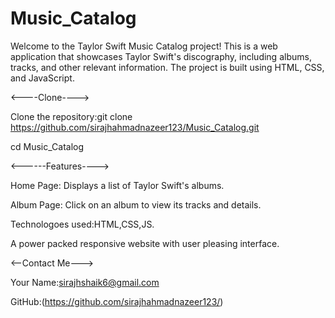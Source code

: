 # Music_Catalog
Welcome to the Taylor Swift Music Catalog project! This is a web application that showcases Taylor Swift's discography, including albums, tracks, and other relevant information. The project is built using HTML, CSS, and JavaScript.




<----Clone---->




Clone the repository:git clone https://github.com/sirajhahmadnazeer123/Music_Catalog.git


cd Music_Catalog



<------Features---->






Home Page: Displays a list of Taylor Swift's albums.

Album Page: Click on an album to view its tracks and details.

Technologoes used:HTML,CSS,JS.

A power packed responsive website with user pleasing interface.


<--Contact Me--->

Your Name:sirajhshaik6@gmail.com

GitHub:(https://github.com/sirajhahmadnazeer123/)


